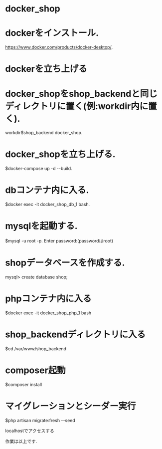 # docker_shop
# dockerをインストール. 
https://www.docker.com/products/docker-desktop/. 
# dockerを立ち上げる  
  
# docker_shopをshop_backendと同じディレクトリに置く(例:workdir内に置く).  
workdir$shop_backend docker_shop. 
  
# docker_shopを立ち上げる. 
$docker-compose up -d --build. 
  
# dbコンテナ内に入る. 
$docker exec -it docker_shop_db_1 bash. 
  
# mysqlを起動する. 
$mysql -u root -p. 
Enter password:(passwordはroot)

# shopデータベースを作成する. 
mysql> create database shop;  
  
# phpコンテナ内に入る
$docker exec -it docker_shop_php_1 bash

# shop_backendディレクトリに入る
$cd /var/www/shop_backend

# composer起動
$composer install

# マイグレーションとシーダー実行
$php artisan migrate:fresh --seed

localhostでアクセスする

作業は以上です. 
